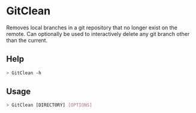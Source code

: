 # GitClean

Removes local branches in a git repository that no longer exist on the remote.
Can optionally be used to interactively delete any git branch other than the current.

## Help

```bash
> GitClean -h
```

## Usage

```bash
> GitClean [DIRECTORY] [OPTIONS]
```

